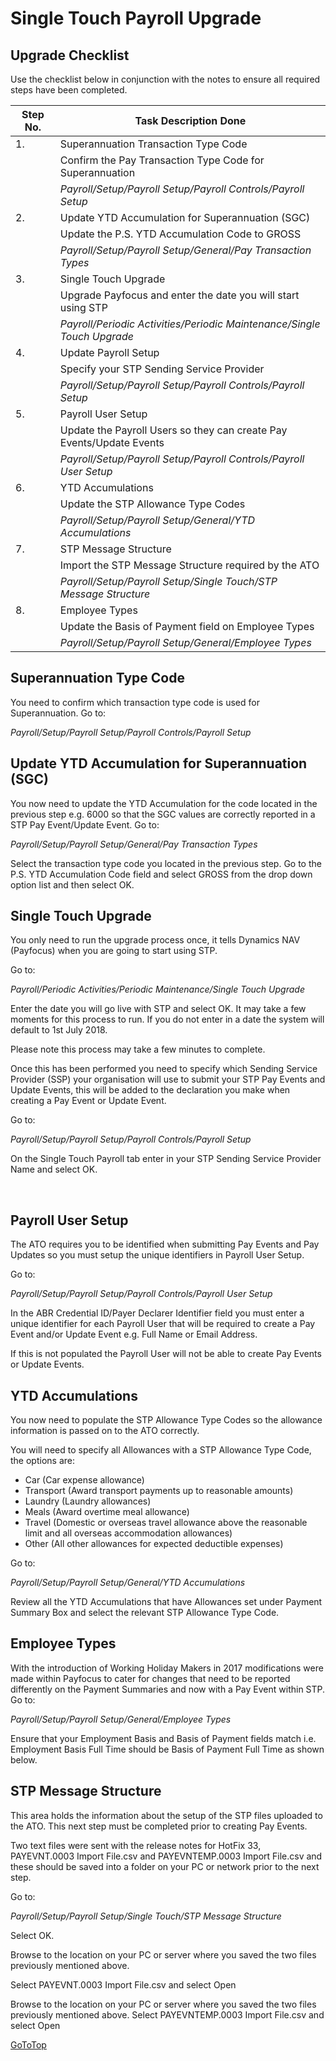 # Single Touch Payroll Upgrade

## Upgrade Checklist

Use the checklist below in conjunction with the notes to ensure all required steps have been completed.

|Step No.|	Task Description	Done|
|---|---|
|1.		|Superannuation Transaction Type Code
||Confirm the Pay Transaction Type Code for Superannuation
||*Payroll/Setup/Payroll Setup/Payroll Controls/Payroll Setup* 	
|2.|		Update YTD Accumulation for Superannuation (SGC)
||Update the P.S. YTD Accumulation Code to GROSS
||*Payroll/Setup/Payroll Setup/General/Pay Transaction Types*
|3.|		Single Touch Upgrade
||Upgrade Payfocus and enter the date you will start using STP
||*Payroll/Periodic Activities/Periodic Maintenance/Single Touch Upgrade* 	
|4.|		Update Payroll Setup
||Specify your STP Sending Service Provider
||*Payroll/Setup/Payroll Setup/Payroll Controls/Payroll Setup*
|5.|		Payroll User Setup
||Update the Payroll Users so they can create Pay Events/Update Events
||*Payroll/Setup/Payroll Setup/Payroll Controls/Payroll User Setup*	
|6.|		YTD Accumulations
||Update the STP Allowance Type Codes
||*Payroll/Setup/Payroll Setup/General/YTD Accumulations*	
|7.|		STP Message Structure
||Import the STP Message Structure required by the ATO
||*Payroll/Setup/Payroll Setup/Single Touch/STP Message Structure*
|8.|		Employee Types
||Update the Basis of Payment field on Employee Types
||*Payroll/Setup/Payroll Setup/General/Employee Types*


## Superannuation Type Code
You need to confirm which transaction type code is used for Superannuation.
Go to:

 *Payroll/Setup/Payroll Setup/Payroll Controls/Payroll Setup* 

 

## Update YTD Accumulation for Superannuation (SGC)

You now need to update the YTD Accumulation for the code located in the previous step e.g. 6000 so that the SGC values are correctly reported in a STP Pay Event/Update Event.
Go to:

*Payroll/Setup/Payroll Setup/General/Pay Transaction Types*

Select the transaction type code you located in the previous step.
Go to the P.S. YTD Accumulation Code field and select GROSS from the drop down option list and then select OK.

 

## Single Touch Upgrade

You only need to run the upgrade process once, it tells Dynamics NAV (Payfocus) when you are going to start using STP.

Go to:

*Payroll/Periodic Activities/Periodic Maintenance/Single Touch Upgrade*

Enter the date you will go live with STP and select OK. It may take a few moments for this process to run. If you do not enter in a date the system will default to 1st July 2018.

Please note this process may take a few minutes to complete.

 

Once this has been performed you need to specify which Sending Service Provider (SSP) your organisation will use to submit your STP Pay Events and Update Events, this will be added to the declaration you make when creating a Pay Event or Update Event.

Go to:

*Payroll/Setup/Payroll Setup/Payroll Controls/Payroll Setup*

On the Single Touch Payroll tab enter in your STP Sending Service Provider Name and select OK.

 
 
## Payroll User Setup

The ATO requires you to be identified when submitting Pay Events and Pay Updates so you must setup the unique identifiers in Payroll User Setup.

Go to:

*Payroll/Setup/Payroll Setup/Payroll Controls/Payroll User Setup*
 

In the ABR Credential ID/Payer Declarer Identifier field you must enter a unique identifier for each Payroll User that will be required to create a Pay Event and/or Update Event e.g. Full Name or Email Address.

If this is not populated the Payroll User will not be able to create Pay Events or Update Events.


## YTD Accumulations

You now need to populate the STP Allowance Type Codes so the allowance information is passed on to the ATO correctly.

You will need to specify all Allowances with a STP Allowance Type Code, the options are:

- Car (Car expense allowance)
- Transport (Award transport payments up to reasonable amounts)
- Laundry (Laundry allowances)
- Meals (Award overtime meal allowance)
- Travel (Domestic or overseas travel allowance above the reasonable limit and all overseas accommodation allowances)
- Other (All other allowances for expected deductible expenses)

Go to:

*Payroll/Setup/Payroll Setup/General/YTD Accumulations*

Review all the YTD Accumulations that have Allowances set under Payment Summary Box and select the relevant STP Allowance Type Code.


## Employee Types

With the introduction of Working Holiday Makers in 2017 modifications were made within Payfocus to cater for changes that need to be reported differently on the Payment Summaries and now with a Pay Event within STP. Go to:

*Payroll/Setup/Payroll Setup/General/Employee Types*

Ensure that your Employment Basis and Basis of Payment fields match i.e. Employment Basis Full Time should be Basis of Payment Full Time as shown below.

 
## STP Message Structure

This area holds the information about the setup of the STP files uploaded to the ATO. This next step must be completed prior to creating Pay Events.

Two text files were sent with the release notes for HotFix 33, PAYEVNT.0003 Import File.csv and PAYEVNTEMP.0003 Import File.csv and these should be saved into a folder on your PC or network prior to the next step.

Go to:

*Payroll/Setup/Payroll Setup/Single Touch/STP Message Structure*

Select OK.
 

Browse to the location on your PC or server where you saved the two files previously mentioned above.

Select PAYEVNT.0003 Import File.csv and select Open



Browse to the location on your PC or server where you saved the two files previously mentioned above.
Select PAYEVNTEMP.0003 Import File.csv and select Open

[GoToTop](#single-touch-payroll-upgrade)

